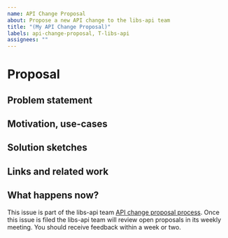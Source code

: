 ```yaml
---
name: API Change Proposal
about: Propose a new API change to the libs-api team
title: "(My API Change Proposal)"
labels: api-change-proposal, T-libs-api
assignees: ""
---
```


# Proposal

## Problem statement

<!-- Start with a concise description of the problem(s) this API change proposal is trying to solve. -->

## Motivation, use-cases

<!-- Next add any motivating examples. Examples should ideally be real world examples or minimized versions of the real world example in scenarios where the motivating code is not open source. -->

## Solution sketches

<!-- Please also sketch out one or more solutions to the problem. For alternative solutions please also include any reasoning for why you didn't suggest those as the primary solution. You don't have to have all the details worked out, but it should be enough to convey the idea. -->

## Links and related work

<!-- Provide links to any internal thread(s), github issues, related work from other languages, or other things that are worth following up on. -->

## What happens now?

This issue is part of the libs-api team [API change proposal process]. Once this issue is filed the libs-api team will review open proposals in its weekly meeting. You should receive feedback within a week or two.

[API change proposal process]: https://std-dev-guide.rust-lang.org/feature-lifecycle/api-change-proposals.html
